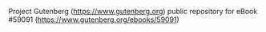 Project Gutenberg (https://www.gutenberg.org) public repository for
eBook #59091 (https://www.gutenberg.org/ebooks/59091)

